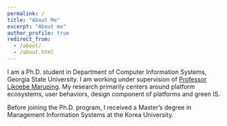 ```yaml
---
permalink: /
title: "About Me"
excerpt: "About me"
author_profile: true
redirect_from: 
  - /about/
  - /about.html
---
```


I am a Ph.D. student in Department of Computer Information Systems, Georgia State University. I am working under supervision of [Professor Likoebe Maruping](https://lmaruping.com/). My research primarily centers around platform ecosystems, user behaviors, design component of platforms and green IS.

Before joining the Ph.D. program, I received a Master’s degree in Management Information Systems at the Korea University.
